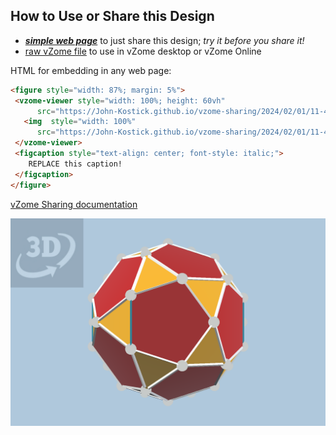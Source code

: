
## How to Use or Share this Design

 - [***simple web page***](<https://John-Kostick.github.io/vzome-sharing/2024/02/01/11-43-25-J25-Gyroelongated-pentagonal-rotunda-Polygon20/>) to just share this design; *try it before you share it!*
 - [raw vZome file](<https://raw.githubusercontent.com/John-Kostick/vzome-sharing/main/2024/02/01/11-43-25-J25-Gyroelongated-pentagonal-rotunda-Polygon20/J25-Gyroelongated-pentagonal-rotunda-Polygon20.vZome>) to use in vZome desktop or vZome Online
 
 HTML for embedding in any web page:
 ```html
<figure style="width: 87%; margin: 5%">
  <vzome-viewer style="width: 100%; height: 60vh"
       src="https://John-Kostick.github.io/vzome-sharing/2024/02/01/11-43-25-J25-Gyroelongated-pentagonal-rotunda-Polygon20/J25-Gyroelongated-pentagonal-rotunda-Polygon20.vZome" >
    <img  style="width: 100%"
       src="https://John-Kostick.github.io/vzome-sharing/2024/02/01/11-43-25-J25-Gyroelongated-pentagonal-rotunda-Polygon20/J25-Gyroelongated-pentagonal-rotunda-Polygon20.png" >
  </vzome-viewer>
  <figcaption style="text-align: center; font-style: italic;">
     REPLACE this caption!
  </figcaption>
</figure>
 ```

[vZome Sharing documentation](https://vzome.github.io/vzome/sharing.html#how-it-works)

![Image](<J25-Gyroelongated-pentagonal-rotunda-Polygon20.png>)

